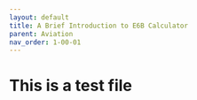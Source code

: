 ```yaml
---
layout: default
title: A Brief Introduction to E6B Calculator
parent: Aviation
nav_order: 1-00-01
---
```


# This is a test file